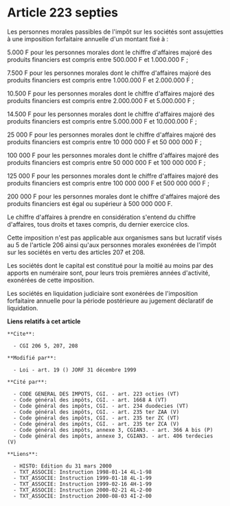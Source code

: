 # Article 223 septies

Les personnes morales passibles de l'impôt sur les sociétés sont assujetties à une imposition forfaitaire annuelle d'un
montant fixé à :

5.000 F pour les personnes morales dont le chiffre d'affaires majoré des produits financiers est compris entre 500.000 F et
1.000.000 F ;

7.500 F pour les personnes morales dont le chiffre d'affaires majoré des produits financiers est compris entre 1.000.000 F et
2.000.000 F ;

10.500 F pour les personnes morales dont le chiffre d'affaires majoré des produits financiers est compris entre 2.000.000 F
et 5.000.000 F ;

14.500 F pour les personnes morales dont le chiffre d'affaires majoré des produits financiers est compris entre 5.000.000 F
et 10.000.000 F ;

25 000 F pour les personnes morales dont le chiffre d'affaires majoré des produits financiers est compris entre 10 000 000 F
et 50 000 000 F ;

100 000 F pour les personnes morales dont le chiffre d'affaires majoré des produits financiers est compris entre 50 000 000 F
et 100 000 000 F ;

125 000 F pour les personnes morales dont le chiffre d'affaires majoré des produits financiers est compris entre 100 000 000
F et 500 000 000 F ;

200 000 F pour les personnes morales dont le chiffre d'affaires majoré des produits financiers est égal ou supérieur à 500
000 000 F.

Le chiffre d'affaires à prendre en considération s'entend du chiffre d'affaires, tous droits et taxes compris, du dernier
exercice clos.

Cette imposition n'est pas applicable aux organismes sans but lucratif visés au 5 de l'article 206 ainsi qu'aux personnes
morales exonérées de l'impôt sur les sociétés en vertu des articles 207 et 208.

Les sociétés dont le capital est constitué pour la moitié au moins par des apports en numéraire sont, pour leurs trois
premières années d'activité, exonérées de cette imposition.

Les sociétés en liquidation judiciaire sont exonérées de l'imposition forfaitaire annuelle pour la période postérieure au
jugement déclaratif de liquidation.

**Liens relatifs à cet article**

	**Cite**:

	  - CGI 206 5, 207, 208

	**Modifié par**:

	  - Loi - art. 19 () JORF 31 décembre 1999

	**Cité par**:

	  - CODE GENERAL DES IMPOTS, CGI. - art. 223 octies (VT)
	  - Code général des impôts, CGI. - art. 1668 A (VT)
	  - Code général des impôts, CGI. - art. 234 duodecies (VT)
	  - Code général des impôts, CGI. - art. 235 ter ZAA (V)
	  - Code général des impôts, CGI. - art. 235 ter ZC (VT)
	  - Code général des impôts, CGI. - art. 235 ter ZCA (V)
	  - Code général des impôts, annexe 3, CGIAN3. - art. 366 A bis (P)
	  - Code général des impôts, annexe 3, CGIAN3. - art. 406 terdecies (V)

	**Liens**:

	  - HISTO: Edition du 31 mars 2000
	  - TXT_ASSOCIE: Instruction 1998-01-14 4L-1-98
	  - TXT_ASSOCIE: Instruction 1999-01-18 4L-1-99
	  - TXT_ASSOCIE: Instruction 1999-02-16 4H-1-99
	  - TXT_ASSOCIE: Instruction 2000-02-21 4L-2-00
	  - TXT_ASSOCIE: Instruction 2000-08-03 4I-2-00

